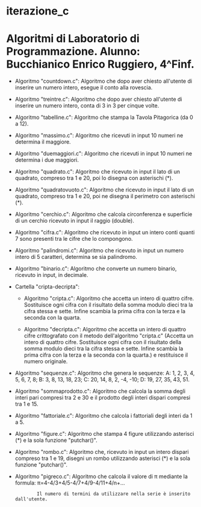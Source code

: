 # iterazione_c

# Algoritmi di Laboratorio di Programmazione. Alunno: Bucchianico Enrico Ruggiero, 4^Finf.


- Algoritmo "countdown.c": Algoritmo che dopo aver chiesto all'utente di inserire un numero intero, esegue il conto alla rovescia.

- Algoritmo "treintre.c": Algoritmo che dopo aver chiesto all'utente di inserire un numero intero, conta di 3 in 3 per cinque volte.

- Algoritmo "tabelline.c": Algoritmo che stampa la Tavola Pitagorica (da 0 a 12).

- Algoritmo "massimo.c": Algoritmo che ricevuti in input 10 numeri ne determina il maggiore.

- Algoritmo "duemaggiori.c": Algoritmo che ricevuti in input 10 numeri ne determina i due maggiori.

- Algoritmo "quadrato.c": Algoritmo che ricevuto in input il lato di un quadrato, compreso tra 1 e 20, poi lo disegna con asterischi (*).

- Algoritmo "quadratovuoto.c": Algoritmo che ricevuto in input il lato di un quadrato, compreso tra 1 e 20, poi ne disegna il perimetro con asterischi (*).

- Algoritmo "cerchio.c": Algoritmo che calcola circonferenza e superficie di un cerchio ricevuto in input il raggio (double).

- Algoritmo "cifra.c": Algoritmo che ricevuto in input un intero conti quanti 7 sono presenti tra le cifre che lo compongono.

- Algoritmo "palindromi.c": Algoritmo che ricevuto in input un numero intero di 5 caratteri, determina se sia palindromo.

- Algoritmo "binario.c": Algoritmo che converte un numero binario, ricevuto in input, in decimale.


- Cartella "cripta-decripta":
	- Algoritmo "cripta.c": Algoritmo che accetta un intero di quattro cifre. Sostituisce ogni cifra con il risultato della somma modulo dieci tra la cifra stessa e sette. 
				 Infine scambia la prima cifra con la terza e la seconda con la quarta.

	- Algoritmo "decripta.c": Algoritmo che accetta un intero di quattro cifre crittografato con il metodo dell'algoritmo "cripta.c" (Accetta un intero di quattro cifre. 
				   Sostituisce ogni cifra con il risultato della somma modulo dieci tra la cifra stessa e sette. Infine scambia la prima cifra con la terza e 
				    la seconda con la quarta.) e restituisce il numero originale.


- Algoritmo "sequenze.c": Algoritmo che genera le sequenze:
			   A: 1, 2, 3, 4, 5, 6, 7, 8;
			   B: 3, 8, 13, 18, 23;
			   C: 20, 14, 8, 2, -4, -10;
			   D: 19, 27, 35, 43, 51.

- Algoritmo "sommaprodotto.c": Algoritmo che calcola la somma degli interi pari compresi tra 2 e 30 e il prodotto degli interi dispari compresi tra 1 e 15.

- Algoritmo "fattoriale.c": Algoritmo che calcola i fattoriali degli interi da 1 a 5.

- Algoritmo "figure.c": Algoritmo che stampa 4 figure utilizzando asterisci (*) e la sola funzione "putchar()".

- Algoritmo "rombo.c": Algoritmo che, ricevuto in input un intero dispari compreso tra 1 e 19, disegni un rombo utilizzando asterisci (*) e la sola funzione "putchar()".

- Algoritmo "pigreco.c": Algoritmo che calcola il valore di π mediante la formula: π=4-4/3+4/5-4/7+4/9-4/11+4/n+...

			  Il numero di termini da utilizzare nella serie è inserito dall'utente.